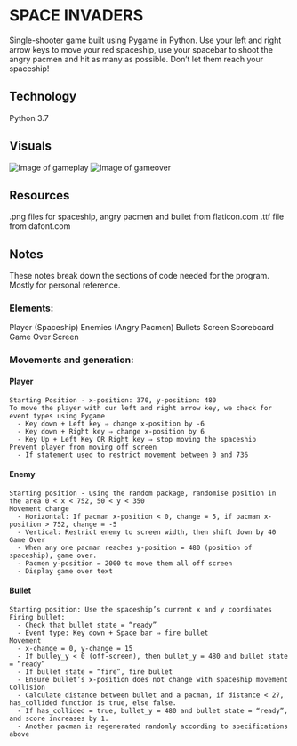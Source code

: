 # SPACE INVADERS
Single-shooter game built using Pygame in Python. 
Use your left and right arrow keys to move your red spaceship, 
use your spacebar to shoot the angry pacmen and hit as many as possible. 
Don’t let them reach your spaceship!


## Technology
Python 3.7


## Visuals
![Image of gameplay](github.com/leejohann/SpaceInvaders/SpaceInvaders-gameplay.png)
![Image of gameover](github.com/leejohann/SpaceInvaders/SpaceInvaders-GameOver.png)

## Resources
.png files for spaceship, angry pacmen and bullet from flaticon.com
.ttf file from dafont.com


## Notes
These notes break down the sections of code needed for the program. Mostly for personal reference.

### Elements:
  Player (Spaceship)
  Enemies (Angry Pacmen)
  Bullets
  Screen
  Scoreboard
  Game Over Screen

### Movements and generation:
  #### Player
    Starting Position - x-position: 370, y-position: 480
    To move the player with our left and right arrow key, we check for event types using Pygame
      - Key down + Left key ⇒ change x-position by -6
      - Key down + Right key ⇒ change x-position by 6
      - Key Up + Left Key OR Right key ⇒ stop moving the spaceship
    Prevent player from moving off screen
      - If statement used to restrict movement between 0 and 736
  
  #### Enemy
    Starting position - Using the random package, randomise position in the area 0 < x < 752, 50 < y < 350
    Movement change 
      - Horizontal: If pacman x-position < 0, change = 5, if pacman x-position > 752, change = -5
      - Vertical: Restrict enemy to screen width, then shift down by 40
    Game Over
      - When any one pacman reaches y-position = 480 (position of spaceship), game over.
      - Pacmen y-position = 2000 to move them all off screen
      - Display game over text
 
 #### Bullet
    Starting position: Use the spaceship’s current x and y coordinates
    Firing bullet:
      - Check that bullet state = “ready”
      - Event type: Key down + Space bar ⇒ fire bullet
    Movement 
      - x-change = 0, y-change = 15
      - If bulley_y < 0 (off-screen), then bullet_y = 480 and bullet state = “ready”
      - If bullet state = “fire”, fire bullet
      - Ensure bullet’s x-position does not change with spaceship movement
    Collision
      - Calculate distance between bullet and a pacman, if distance < 27, has_collided function is true, else false.
      - If has_collided = true, bullet_y = 480 and bullet state = “ready”, and score increases by 1.
      - Another pacman is regenerated randomly according to specifications above
